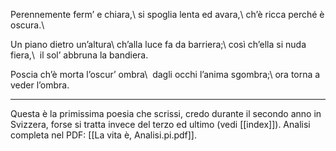 Perennemente ferm’ e chiara,\\
si spoglia lenta ed avara,\\
ch’è ricca perché è oscura.\\

Un piano dietro un’altura\\
ch’alla luce fa da barriera;\\
così ch’ella si nuda fiera,\\
 il sol’ abbruna la bandiera.

Poscia ch’è morta l’oscur’ ombra\\
 dagli occhi l’anima sgombra;\\
ora torna a veder l’ombra.

---
Questa è la primissima poesia che scrissi, credo durante il secondo anno in Svizzera, forse si tratta invece del terzo ed ultimo (vedi [[index]]). Analisi completa nel PDF: [[La vita è, Analisi.pi.pdf]].